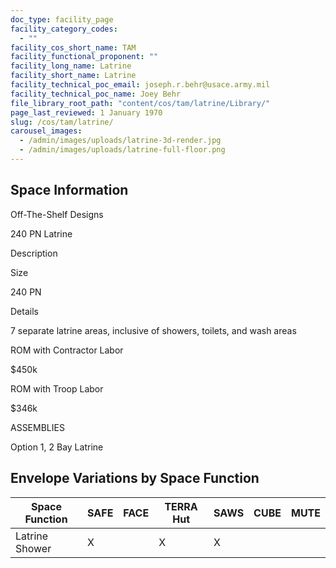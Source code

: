 ```yaml
---
doc_type: facility_page
facility_category_codes:
  - ""
facility_cos_short_name: TAM
facility_functional_proponent: ""
facility_long_name: Latrine
facility_short_name: Latrine
facility_technical_poc_email: joseph.r.behr@usace.army.mil
facility_technical_poc_name: Joey Behr
file_library_root_path: "content/cos/tam/latrine/Library/"
page_last_reviewed: 1 January 1970
slug: /cos/tam/latrine/
carousel_images:
  - /admin/images/uploads/latrine-3d-render.jpg
  - /admin/images/uploads/latrine-full-floor.png
---
```


## Space Information

Off-The-Shelf Designs

240 PN Latrine

Description

Size

240 PN

Details

7 separate latrine areas, inclusive of showers, toilets, and wash areas

ROM with Contractor Labor

\$450k

ROM with Troop Labor

\$346k

ASSEMBLIES

Option 1, 2 Bay Latrine

## Envelope Variations by Space Function

| Space Function | SAFE | FACE | TERRA Hut | SAWS | CUBE | MUTE |
| -------------- | ---- | ---- | --------- | ---- | ---- | ---- |
| Latrine Shower | X    |      | X         | X    |      |      |
